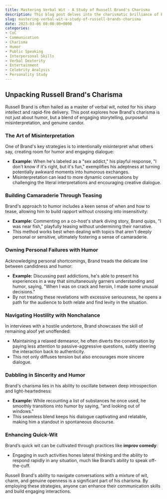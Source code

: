 ```yaml
---
title: Mastering Verbal Wit - A Study of Russell Brand's Charisma
description: This blog post delves into the charismatic brilliance of Russell Brand, analyzing key aspects of his verbal dexterity and charm.
slug: mastering-verbal-wit-a-study-of-russell-brands-charisma
date: 2023-03-06 00:00:00+0000
categories:
- CoC
- Communication
- Charisma
- Humor
- Public Speaking
- Interpersonal Skills
- Verbal Dexterity
- Entertainment
- Celebrity Analysis
- Personality Study
---
```


## Unpacking Russell Brand's Charisma

Russell Brand is often hailed as a master of verbal wit, noted for his sharp intellect and rapid-fire delivery. This post explores how Brand's charisma is not just about humor, but a blend of engaging storytelling, purposeful misinterpretation, and genuine candor.

### The Art of Misinterpretation

One of Brand's key strategies is to intentionally misinterpret what others say, creating room for humor and engaging dialogue:

- **Example:** When he's labeled as a "sex addict," his playful response, "I don't know if it's right, but it's fun," exemplifies his adeptness at turning potentially awkward moments into humorous exchanges.
- Misinterpretation can lead to more dynamic conversations by challenging the literal interpretations and encouraging creative dialogue.

### Building Camaraderie Through Teasing

Brand's approach to humor includes a keen sense of when and how to tease, allowing him to build rapport without crossing into insensitivity:

- **Example:** Commenting on a co-host's shark diving story, Brand quips, "I was near fish," playfully teasing without undermining their narrative.
- This method works best when dealing with topics that aren't deeply personal or sensitive, ultimately fostering a sense of camaraderie.

### Owning Personal Failures with Humor

Acknowledging personal shortcomings, Brand treads the delicate line between candidness and humor:

- **Example:** Discussing past addictions, he's able to present his experiences in a way that simultaneously garners understanding and humor, saying, "When I was on crack and heroin, I made some unusual decisions."
- By not treating these revelations with excessive seriousness, he opens a path for the audience to both relate and find levity in the situation.

### Navigating Hostility with Nonchalance

In interviews with a hostile undertone, Brand showcases the skill of remaining aloof yet unoffended:

- Maintaining a relaxed demeanor, he often diverts the conversation by paying less attention to passive-aggressive questions, subtly steering the interaction back to authenticity.
- This not only diffuses tension but also encourages more sincere dialogue.

### Dabbling in Sincerity and Humor

Brand's charisma lies in his ability to oscillate between deep introspection and light-heartedness:

- **Example:** While recounting a list of substances he once used, he smoothly transitions into humor by saying, "and looking out of windows."
- This seamless blend keeps his dialogue captivating and relatable, making him a standout in spontaneous discourse.

### Enhancing Quick-Wit

Brand’s quick wit can be cultivated through practices like **improv comedy**:

- Engaging in such activities hones lateral thinking and the ability to respond rapidly in any situation, much like Brand’s ability to speak off-the-cuff.

Russell Brand's ability to navigate conversations with a mixture of wit, charm, and genuine openness is a significant part of his charisma. By employing these strategies, anyone can enhance their communication skills and build engaging interactions.
